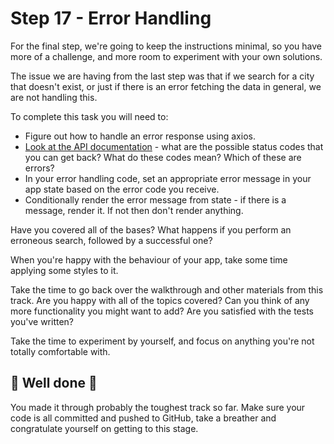 # Step 17 - Error Handling

For the final step, we're going to keep the instructions minimal, so you have more of a challenge, and more room to experiment with your own solutions.

The issue we are having from the last step was that if we search for a city that doesn't exist, or just if there is an error fetching the data in general, we are not handling this.

To complete this task you will need to:

- Figure out how to handle an error response using axios.
- [Look at the API documentation](https://mcr-codes-weather.herokuapp.com/) - what are the possible status codes that you can get back? What do these codes mean? Which of these are errors?
- In your error handling code, set an appropriate error message in your app state based on the error code you receive.
- Conditionally render the error message from state - if there is a message, render it. If not then don't render anything.

Have you covered all of the bases? What happens if you perform an erroneous search, followed by a successful one?

When you're happy with the behaviour of your app, take some time applying some styles to it.

Take the time to go back over the walkthrough and other materials from this track. Are you happy with all of the topics covered? Can you think of any more functionality you might want to add? Are you satisfied with the tests you've written? 

Take the time to experiment by yourself, and focus on anything you're not totally comfortable with.

## :tada: Well done :tada:

You made it through probably the toughest track so far. Make sure your code is all committed and pushed to GitHub, take a breather and congratulate yourself on getting to this stage.

